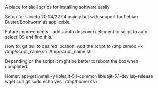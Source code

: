 A place for shell scrips for installing software easily.

Setup for Ubuntu 20.04/22.04 mainly but with support for Debian Buster/Bookworm as applicable.

Future improvements - add a auto descovery element to script to auto select OS and find this. 

How to:
git pull to desired location. Add the script to /tmp
chmod +x /tmp/script_name.sh 
./tmp/script_name.sh 

Depending on the script it might be better to reboot the box when completed. 

Homer: 
apt-get install -y libluajit-5.1-common libluajit-5.1-dev lsb-release wget curl git
sudo echo yes | /tmp/homer7.sh